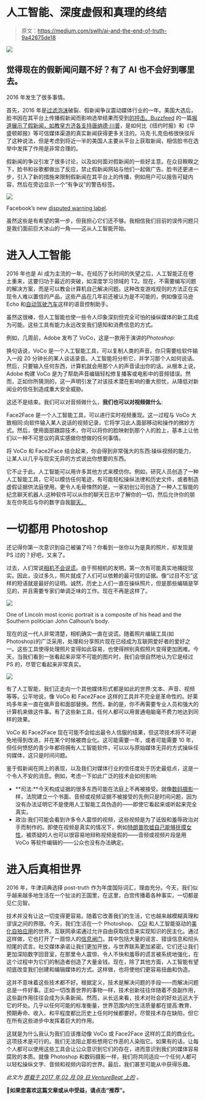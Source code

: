 # 人工智能、深度虚假和真理的终结

> 原文：<https://medium.com/swlh/ai-and-the-end-of-truth-9a42675de18>

![](img/51fdb09977e04d296c1c753ae33d4417.png)

## 觉得现在的假新闻问题不好？有了 AI 也不会好到哪里去。

2016 年发生了很多事情。

首先，2016 年是[过滤泡沫](https://www.ted.com/talks/eli_pariser_beware_online_filter_bubbles)破裂、假新闻争议震动媒体行业的一年。美国大选后，脸书因在其平台上传播假新闻而影响选举结果而受到[的抨击。Buzzfeed](http://www.nytimes.com/2016/11/14/technology/facebook-is-said-to-question-its-influence-in-election.html?_r=0) 的一篇[报道展示了假新闻，如](https://www.buzzfeed.com/craigsilverman/viral-fake-election-news-outperformed-real-news-on-facebook?utm_term=.ucxNBnnW3P#.ivj2rppa6m)[教皇方济各支持唐纳德·川普](http://www.snopes.com/pope-francis-donald-trump-endorsement/)，是如何比《纽约时报》和《华盛顿邮报》等可信媒体渠道的真实新闻获得更多关注的。马克·扎克伯格很快驳斥了这种说法，但是考虑到将近一半的美国人主要从平台上获取新闻，相信脸书在选举中发挥了作用是非常合理的。

假新闻的争议引发了很多讨论，以及如何面对假新闻的一些好主意。在众目睽睽之下，脸书和谷歌都做出了反应，禁止假新闻网站与他们一起做广告。脸书还更进一步，引入了新的措施来限制假新闻在其平台上的传播，例如用户可以报告可疑内容，然后在旁边显示一个“有争议”的警告标签。

![](img/43097e09ad5f144108653d5ec57a17fe.png)

Facebook’s new [disputed warning label](https://dribbble.com/shots/3159606-Fake-News-on-Facebook).

虽然这些是有希望的第一步，但我担心它们还不够。我相信我们目前的误传问题只是我们面前巨大冰山的一角——这从人工智能开始。

# 进入人工智能

2016 年也是 AI 成为主流的一年。在经历了长时间的失望之后，人工智能正在卷土重来，这要归功于最近的突破，如深度学习领域的 T2。现在，不需要编写问题的解决方案，而是可以教会计算机自己解决问题。这种改变游戏规则的方法正在实现令人难以置信的产品，这些产品在几年前还被认为是不可能的，例如像亚马逊 Echo 和[自动驾驶汽车](/swlh/the-unintended-ways-self-driving-cars-will-change-our-world-3b15d1db9026#.fkvp2yx67)这样的语音控制助手。

虽然这很棒，但人工智能也使一些令人印象深刻但完全可怕的操纵媒体的新工具成为可能。这些工具有能力永远改变我们感知和消费信息的方式。

例如，几周前，Adobe 发布了 VoCo，这是一款用于演讲的*Photoshop:*

换句话说，VoCo 是一个人工智能工具，可以复制人类的声音。你只需要给软件输入一段 20 分钟长的某人谈话录音。人工智能将分析它，并学习那个人如何说话。然后，只要输入任何东西，计算机就会用那个人的声音读出你的话。从根本上说，Adobe 构建 VoCo 是为了帮助声音编辑轻松修复播客或电影中的音频错误。然而，正如你所猜测的，这一声明引发了对该技术潜在影响的重大担忧，从降低对新闻业的信任到造成重大安全威胁。

这还不是结束。我们可以对音频做什么，**我们也可以对视频做什么**:

Face2Face 是一个人工智能工具，可以进行实时视频重现。这一过程与 VoCo 大致相同:向软件输入某人说话的视频记录，它将学习此人面部移动和操作的微妙方式。然后，使用面部跟踪技术，你可以将你的脸映射到那个人的脸上，基本上让他们以一种不可思议的真实感做你想做的任何事情。

将 VoCo 和 Face2Face 结合起来，你会得到非常强大的东西:操纵视频的能力，让某人以几乎与现实无异的方式说出你想要的东西。

它不止于此。人工智能可以用许多其他方式来模仿你。例如，研究人员创造了一种人工智能工具，它可以模仿任何笔迹，有可能轻松操纵法律和历史文件，或者制造虚假证据供法庭使用。更令人毛骨悚然的是，一家初创公司创造了一种人工智能的纪念聊天机器人:这种软件可以从你的聊天日志中了解你的一切，然后允许你的朋友在你死后与你的数字自我[聊天。](http://www.theverge.com/a/luka-artificial-intelligence-memorial-roman-mazurenko-bot)

# 一切都用 Photoshop

还记得你第一次意识到自己被骗了吗？你看到一张你以为是真的照片，却发现是 PS 过的？好吧，又来了。

过去，人们常说[相机不会说谎](http://www.phrases.org.uk/meanings/camera-cannot-lie.html)。由于照相机的发明，第一次有可能真实地捕捉现实。因此，没过多久，照片就成了人们可以依赖的最可信的证据。像“过目不忘”这样的短语就是最好的证明。诚然，历史上人们一直在操纵照片，但是那些编辑是罕见的，并且需要专家们单调乏味的工作。现在不再是这样了。

![](img/0833276fec6eb2c301bd294d075a1f02.png)

One of Lincoln most iconic portrait is a composite of his head and the Southern politician John Calhoun’s body.

现在的这一代人非常清楚，相机确实一直在说谎。随着照片编辑工具(如 Photoshop)的广泛采用，处理和分享照片现在已经成为互联网爱好者的爱好之一。这些工具使得处理照片变得如此容易，也使得辨别真假照片变得更加困难。今天，当我们看到一张看起来非常不可能的图片时，我们会很自然地认为它是经过 PS 的，尽管它看起来非常真实。

![](img/0c69ee3fe3d5c9fbd466bd2cfa9620dc.png)

有了人工智能，我们正走向一个其他媒体形式都是如此的世界:文本、声音、视频等等。公平地说，像 VoCo 和 Face2Face 这样的工具并不完全是革命性的。好莱坞多年来一直在做声音和面部替换。然而，新的是，你不再需要专业人员和强大的计算机来做这件事。有了这些新工具，任何人都可以用普通电脑毫不费力地达到同样的效果。

VoCo 和 Face2Face 现在可能不会给出最令人信服的结果，但这项技术将不可避免地得到改进，并在某个时候被商业化。这可能需要一年，或者可能需要 10 年，但任何愤怒的青少年都将拥有人工智能软件，可以以与原始媒体无异的方式操纵任何媒体，这只是时间问题。

鉴于假新闻在网上的表现，以及我们对媒体行业的信任度处于历史最低点，这是一个令人不安的消息。例如，考虑一下如此广泛的技术会如何影响:

*   **司法:**今天构成证据的很多东西可能在法庭上不再被接受。就像[数码摄影](http://www.crime-scene-investigator.net/admissibilityofdigital.html)一样，法院建立一个书面、音频或视频证据不被接受的先例只是时间问题，因为没有办法证明它不是使用人工智能工具伪造的——即使它看起来或听起来完全真实。
*   政治:我们可能会看到许多令人震惊的视频，这些视频是为了诋毁和羞辱政治对手而制作的。即使在视频是真实的情况下，例如[特朗普吹嘘自己能够抚摸女性](https://www.youtube.com/watch?v=WhsSzIS84ks)，被质疑的人也可以很容易地辩称视频是假的——音频或视频片段是用 VoCo 等软件编辑的——公众也没有办法确定。

# 进入后真相世界

2016 年，牛津词典选择 post-truth 作为年度国际词汇，理由充分。今天，我们似乎越来越多地生活在一个扯淡的王国里，在这里，白宫传播着各种事实，一切都是见仁见智。

技术并没有让这一切变得更容易。随着它改善我们的生活，它也越来越模糊真理和谬误之间的界限。今天，我们生活在一个 Photoshop、 [CGI](https://www.fastcodesign.com/3034975/75-of-ikeas-catalog-is-computer-generated-imagery) 和人工智能驱动的[美化自拍应用](http://motherboard.vice.com/read/selfie-retouching-apps-popular-in-asia-are-moving-into-the-west)的世界。互联网承诺通过允许自由获取信息来实现知识的民主化。通过这样做，它也打开了一扇惊人的[信息闸门](https://en.wikipedia.org/wiki/Information_overload)，其中包括大量的谣言、错误信息和彻头彻尾的谎言。社交媒体承诺让我们更加开放，与世界联系更加紧密。它们还让我们更加深陷数字回音室，在那里令人震惊、令人不快和羞辱的谎言被系统地强化，在这个过程中为它们的制造者创造了大量金钱。现在，除了其他方面，人工智能有望彻底改变我们创建和编辑媒体的方式。这样做，也将使他们更容易扭曲和伪造。

这并不意味着这些技术都不好。根据定义，技术是解决问题的手段——而解决问题总是一件好事。正如一切改善世界的事物一样，技术创新往往伴随着不良副作用，这些副作用往往会成为头条新闻。然而，从长远来看，技术对社会的好处远远大于它的坏处。几乎以任何可能的标准衡量，世界范围内的生活质量都在提高:教育、预期寿命、收入、和平程度都比历史上任何时候都要好。尽管技术存在缺陷，但它在所有这些进步中发挥着巨大的作用。

这就是为什么我认为我们应该推动像 VoCo 或 Face2Face 这样的工具的商业化。这项技术是可行的。我们无法阻止那些想用它作恶的人染指它。如果有的话，让每个人都可以使用这些工具会让公众意识到它们的存在，进而意识到我们的媒体容易腐败的本质。就像 Photoshop 和数码摄影一样，我们将共同适应一个任何人都可以轻松操纵文字、音频和视频内容的世界。最后，我们甚至可能从中获得乐趣。

*此文为* [*原载于 2017 年 02 月 09 日 VentureBeat 上的*](http://venturebeat.com/2017/02/09/ai-and-the-end-of-truth/) *。*

💚**如果您喜欢这篇文章或从中受益，请点击“推荐”。**